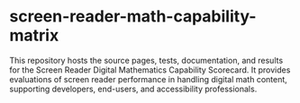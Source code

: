 # screen-reader-math-capability-matrix
This repository hosts the source pages, tests, documentation, and results for the Screen Reader Digital Mathematics Capability Scorecard. It provides evaluations of screen reader performance in handling digital math content, supporting developers, end-users, and accessibility professionals.
